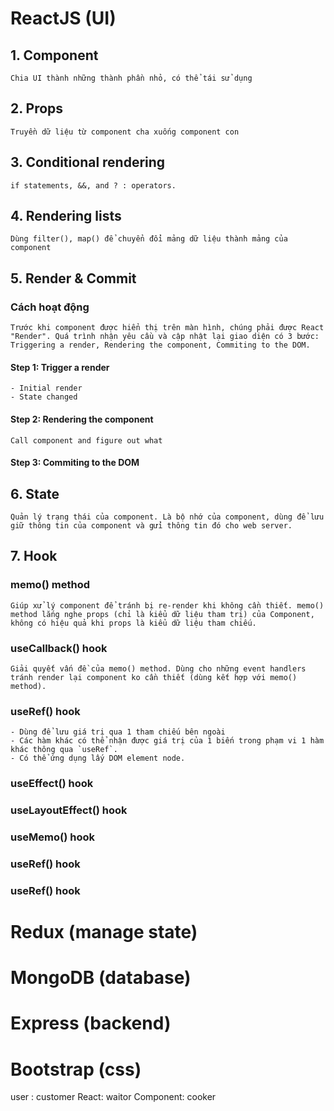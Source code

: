 # ReactJS (UI)
## 1. Component
    Chia UI thành những thành phần nhỏ, có thể tái sử dụng
## 2. Props
    Truyền dữ liệu từ component cha xuống component con
## 3. Conditional rendering 
    if statements, &&, and ? : operators.
## 4. Rendering lists 
    Dùng filter(), map() để chuyển đổi mảng dữ liệu thành mảng của component
## 5. Render & Commit
### Cách hoạt động
    Trước khi component được hiển thị trên màn hình, chúng phải được React "Render". Quá trình nhận yêu cầu và cập nhật lại giao diện có 3 bước: Triggering a render, Rendering the component, Commiting to the DOM.
#### Step 1: Trigger a render
    - Initial render
    - State changed
#### Step 2: Rendering the component
    Call component and figure out what 
#### Step 3: Commiting to the DOM

## 6. State
    Quản lý trạng thái của component. Là bộ nhớ của component, dùng để lưu giữ thông tin của component và gửi thông tin đó cho web server.
## 7. Hook
### memo() method
    Giúp xử lý component để tránh bị re-render khi không cần thiết. memo() method lắng nghe props (chỉ là kiểu dữ liệu tham trị) của Component, không có hiệu quả khi props là kiểu dữ liệu tham chiếu.
### useCallback() hook
    Giải quyết vấn đề của memo() method. Dùng cho những event handlers tránh render lại component ko cần thiết (dùng kết hợp với memo() method).
### useRef() hook
    - Dùng để lưu giá trị qua 1 tham chiếu bên ngoài
    - Các hàm khác có thể nhận được giá trị của 1 biến trong phạm vi 1 hàm khác thông qua `useRef`.
    - Có thể ứng dụng lấy DOM element node.
### useEffect() hook
### useLayoutEffect() hook
### useMemo() hook
### useRef() hook
### useRef() hook






# Redux (manage state)
# MongoDB (database)
# Express (backend)
# Bootstrap (css)


user : customer
React: waitor
Component: cooker